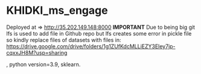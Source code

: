 # KHIDKI_ms_engage

Deployed at => http://35.202.149.148:8000
**IMPORTANT**
Due to being big git lfs is used to add file in Github repo but lfs creates some error in pickle file so kindly replace files of datasets with files in: https://drive.google.com/drive/folders/1g1ZUfKdcMLLiEZY3Eley7jp-cqxxJH8M?usp=sharing

, python version=3.9, sklearn. 
